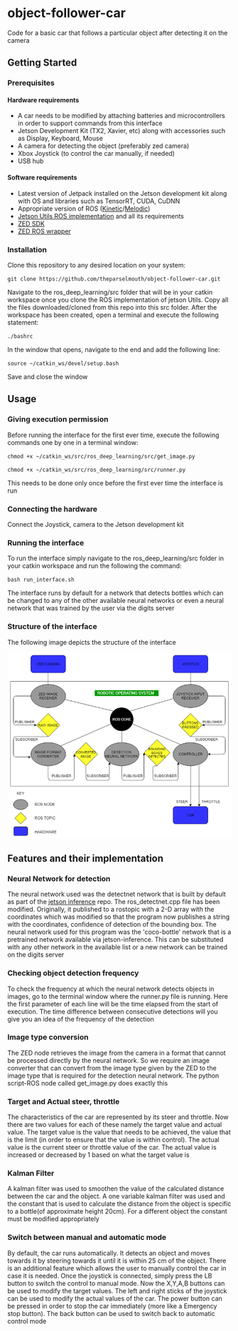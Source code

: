# object-follower-car
Code for a basic car that follows a particular object after detecting it on the camera

## Getting Started
### Prerequisites
#### Hardware requirements
- A car needs to be modified by attaching batteries and microcontrollers in order to support commands from this interface
- Jetson Development Kit (TX2, Xavier, etc) along with accessories such as Display, Keyboard, Mouse
- A camera for detecting the object (preferably zed camera)
- Xbox Joystick (to control the car manually, if needed)
- USB hub
#### Software requirements
- Latest version of Jetpack installed on the Jetson development kit along with OS and libraries such as TensorRT, CUDA, CuDNN
- Appropriate version of ROS ([Kinetic](https://www.jetsonhacks.com/2018/04/27/robot-operating-system-ros-on-nvidia-jetson-tx-development-kits/)/[Melodic](http://wiki.ros.org/melodic/Installation/Ubuntu))
- [Jetson Utils ROS implementation](https://github.com/dusty-nv/ros_deep_learning) and all its requirements
- [ZED SDK](https://www.stereolabs.com/developers/release/)
- [ZED ROS wrapper](https://github.com/stereolabs/zed-ros-wrapper)

### Installation
Clone this repository to any desired location on your system:
```
git clone https://github.com/theparselmouth/object-follower-car.git
```
Navigate to the ros_deep_learning/src folder that will be in your catkin workspace once you clone the ROS implementation of jetson Utils. Copy all the files downloaded/cloned from this repo into this src folder.
After the workspace has been created, open a terminal and execute the following statement:
```
./bashrc
```
In the window that opens, navigate to the end and add the following line:
```
source ~/catkin_ws/devel/setup.bash
```
Save and close the window
## Usage
### Giving execution permission 
Before running the interface for the first ever time, execute the following commands one by one in a terminal window:
```
chmod +x ~/catkin_ws/src/ros_deep_learning/src/get_image.py
```
```
chmod +x ~/catkin_ws/src/ros_deep_learning/src/runner.py
```
This needs to be done only once before the first ever time the interface is run
### Connecting the hardware
Connect the Joystick, camera to the Jetson development kit 
### Running the interface
To run the interface simply navigate to the ros_deep_learning/src folder in your catkin workspace and run the following the command:
```
bash run_interface.sh
```
The interface runs by default for a network that detects bottles which can be changed to any of the other available neural networks or even a neural network that was trained by the user via the digits server
### Structure of the interface
The following image depicts the structure of the interface

![Alt text](structure.png?raw=true "Interface Structure")


## Features and their implementation
### Neural Network for detection
The neural network used was the detectnet network that is built by default as part of the [jetson inference](https://github.com/dusty-nv/jetson-inference) repo. The ros_detectnet.cpp file has been modified. Originally, it published to a rostopic with a 2-D array with the coordinates which was modified so that the program now publishes a string with the coordinates, confidence of detection of the bounding box. The neural network used for this program was the 'coco-bottle' network that is a pretrained network available via jetson-inference. This can be substituted with any other network in the available list or a new network can be trained on the digits server 

### Checking object detection frequency
To check the frequency at which the neural network detects objects in images, go to the terminal window where the runner.py file is running. Here the first parameter of each line will be the time elapsed from the start of execution. The time difference between consecutive detections will you give you an idea of the frequency of the detection

### Image type conversion
The ZED node retrieves the image from the camera in a format that cannot be processed directly by the neural network. So we require an image converter that can convert from the image type given by the ZED to the image type that is required for the detection neural network. The python script-ROS node called get_image.py does exactly this 

### Target and Actual steer, throttle
The characteristics of the car are represented by its steer and throttle. Now there are two values for each of these namely the target value and actual value. The target value is the value that needs to be achieved, the value that is the limit (in order to ensure that the value is within control). The actual value is the current steer or throttle value of the car. The actual value is increased or decreased by 1 based on what the target value is

### Kalman Filter
A kalman filter was used to smoothen the value of the calculated distance between the car and the object. A one variable kalman filter was used and the constant that is used to calculate the distance from the object is specific to a bottle(of approximate height 20cm). For a different object the constant must be modified appropriately 

### Switch between manual and automatic mode
By default, the car runs automatically. It detects an object and moves towards it by steering towards it until it is within 25 cm of the object. There is an additional feature which allows the user to manually control the car in case it is needed. Once the joystick is connected, simply press the LB button to switch the control to manual mode. Now the X,Y,A,B buttons can be used to modify the target values. The left and right sticks of the joystick can be used to modify the actual values of the car. The power button can be pressed in order to stop the car immediately (more like a Emergency stop button). The back button can be used to switch back to automatic control mode
